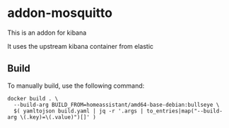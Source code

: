 # addon-mosquitto

This is an addon for kibana

It uses the upstream kibana container from elastic


## Build

To manually build, use the following command:

```
docker build . \
  --build-arg BUILD_FROM=homeassistant/amd64-base-debian:bullseye \
  $( yamltojson build.yaml | jq -r '.args | to_entries|map("--build-arg \(.key)=\(.value)")[]' )
```
